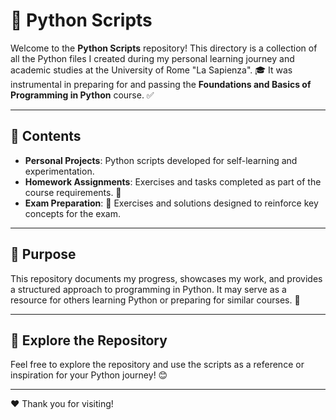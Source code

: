 # 🐍 Python Scripts

Welcome to the **Python Scripts** repository! This directory is a collection of all the Python files I created during my personal learning journey and academic studies at the University of Rome "La Sapienza". 🎓 It was instrumental in preparing for and passing the **Foundations and Basics of Programming in Python** course. ✅

---

## 📂 Contents

- **Personal Projects**: Python scripts developed for self-learning and experimentation.
- **Homework Assignments**: Exercises and tasks completed as part of the course requirements. 📝
- **Exam Preparation**: 🧠 Exercises and solutions designed to reinforce key concepts for the exam.

---

## 🎯 Purpose

This repository documents my progress, showcases my work, and provides a structured approach to programming in Python. It may serve as a resource for others learning Python or preparing for similar courses. 🚀

---

## 🌟 Explore the Repository

Feel free to explore the repository and use the scripts as a reference or inspiration for your Python journey! 😊

---

❤️ Thank you for visiting!
